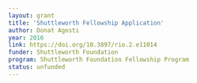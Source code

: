 ```yaml
---
layout: grant
title: 'Shuttleworth Fellowship Application'
author: Donat Agosti
year: 2016
link: https://doi.org/10.3897/rio.2.e11014
funder: Shuttleworth Foundation
program: Shuttleworth Foundation Fellowship Program
status: unfunded
---
```

